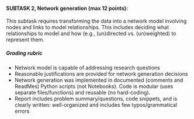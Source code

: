 #### SUBTASK 2, Network generation (max 12 points):
This subtask requires transforming the data into a network model involving nodes and links to model relationships. This includes deciding what relationships to model and how (e.g., (un)directed vs. (un)weighted) to represent them.

##### Grading rubric
* Network model is capable of addressing research questions
* Reasonable justifications are provided for network generation decisions
* Network generation was implemented in documented (comments and ReadMes) Python scripts (not Notebooks). Code is modular (uses separate files/functions) and reusable (no hard-coding). 
* Report includes problem summary/questions, code snippets, and is clearly written: well-organized and includes few typos/grammatical errors

